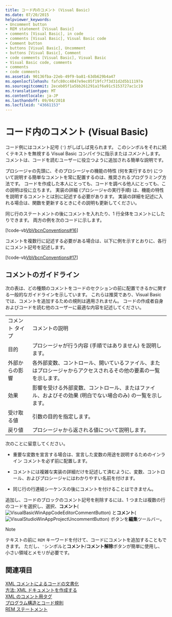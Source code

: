 ```yaml
---
title: コード内のコメント (Visual Basic)
ms.date: 07/20/2015
helpviewer_keywords:
- Uncomment button
- REM statement [Visual Basic]
- comments [Visual Basic], in code
- comments [Visual Basic], Visual Basic code
- Comment button
- buttons [Visual Basic], Uncomment
- buttons [Visual Basic], Comment
- code comments [Visual Basic], Visual Basic
- Visual Basic code, comments
- comments
- code comments
ms.assetid: 90136fba-22eb-49f9-ba81-63db629b4a47
ms.openlocfilehash: fafc80cc4847e9ec05f19fc7f3d31d2d5b11197a
ms.sourcegitcommit: 2eceb05f1a5bb261291a1f6a91c5153727ac1c19
ms.translationtype: MT
ms.contentlocale: ja-JP
ms.lasthandoff: 09/04/2018
ms.locfileid: "43661153"
---
```

# <a name="comments-in-code-visual-basic"></a>コード内のコメント (Visual Basic)
コード例にはコメント記号 (`'`) がしばしば見られます。 このシンボルをそれに続くテキストを無視する Visual Basic コンパイラに指示または*コメント*します。 コメントは、コードを読むユーザーに役立つように追加される簡単な説明です。  
  
 プロシージャの先頭に、そのプロシージャの機能の特性 (何を実行するか) について説明する簡単なコメントを常に配置するのは、推奨されるプログラミング方法です。 コードを作成した本人にとっても、コードを調べる他人にとっても、この説明は役に立ちます。 実装の詳細 (プロシージャの実行手順) は、機能の特性を説明するコメントとは別に記述する必要があります。 実装の詳細を記述に入れる場合は、関数を更新するときにその説明も更新してください。  
  
 同じ行のステートメントの後にコメントを入れたり、1 行全体をコメントにしたりできます。 両方の例を次のコードに示します。  
  
 [!code-vb[VbVbcnConventions#16](../../../visual-basic/programming-guide/language-features/codesnippet/VisualBasic/comments-in-code_1.vb)]  
  
 コメントを複数行に記述する必要がある場合は、以下に例を示すとおりに、各行にコメント記号を記述します。  
  
 [!code-vb[VbVbcnConventions#17](../../../visual-basic/programming-guide/language-features/codesnippet/VisualBasic/comments-in-code_2.vb)]  
  
## <a name="commenting-guidelines"></a>コメントのガイドライン  
 次の表は、どの種類のコメントをコードのセクションの前に配置できるかに関する一般的なガイドラインを示しています。 これらは推奨であり、Visual Basic では、コメントを追加するための規則は適用されません。 コードの作成者自身およびコードを読む他のユーザーに最適な内容を記述してください。  
  
|||  
|---|---|  
|コメント タイプ|コメントの説明|  
|目的|プロシージャが行う内容 (手順ではありません) を説明します。|  
|外部からの影響|各外部変数、コントロール、開いているファイル、またはプロシージャからアクセスされるその他の要素の一覧を示します。|  
|効果|影響を受ける外部変数、コントロール、またはファイル、およびその効果 (明白でない場合のみ) の一覧を示します。|  
|受け取る値|引数の目的を指定します。|  
|戻り値|プロシージャから返される値について説明します。|  
  
 次のことに留意してください。  
  
-   重要な変数を宣言する場合は、宣言した変数の用途を説明するためのインライン コメントを必ず前に配置します。  
  
-   コメントには複雑な実装の詳細だけを記述して済むように、変数、コントロール、およびプロシージャにはわかりやすい名前を付けます。  
  
-   同じ行の行連結シーケンスの後にコメントを付けることはできません。  
  
 追加し、コードのブロックのコメント記号を削除するには、1 つまたは複数の行のコードを選択し、選択、**コメント**(![VisualBasicWinAppCodeEditorCommentButton](../../../visual-basic/programming-guide/program-structure/media/vacommentbutton.gif "vaCommentButton")) と**コメント**(![VisualStudioWinAppProjectUncommentButton](../../../visual-basic/programming-guide/program-structure/media/vauncommentbutton.gif "vaUncommentButton")) ボタンを**編集**ツールバー。  
  
> [!NOTE]
>  テキストの前に `REM` キーワードを付けて、コードにコメントを追加することもできます。 ただし、`'`シンボルと**コメント**/**コメント解除**ボタンが簡単に使用し、小さい領域とメモリが必要です。  
  
## <a name="see-also"></a>関連項目  
 [XML コメントによるコードの文書化](https://msdn.microsoft.com/magazine/dd722812.aspx)  
 [方法: XML ドキュメントを作成する](../../../visual-basic/programming-guide/program-structure/how-to-create-xml-documentation.md)  
 [XML のコメント用タグ](../../../visual-basic/language-reference/xmldoc/index.md)  
 [プログラム構造とコード規則](../../../visual-basic/programming-guide/program-structure/program-structure-and-code-conventions.md)  
 [REM ステートメント](../../../visual-basic/language-reference/statements/rem-statement.md)
